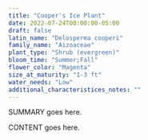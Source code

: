 ```yaml
---
title: "Cooper's Ice Plant"
date: 2022-07-24T00:00:00-05:00
draft: false
latin_name: "Delosperma cooperi"
family_name: "Aizoaceae"
plant_type: "Shrub (evergreen)"
bloom_time: "Summer;Fall"
flower_color: "Magenta"
size_at_maturity: "1-3 ft"
water_needs: "Low"
additional_characteristices_notes: ""
---
```


SUMMARY goes here.

<!--more-->

CONTENT goes here.